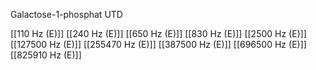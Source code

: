 Galactose-1-phosphat UTD

[[110 Hz (E)]]
[[240 Hz (E)]]
[[650 Hz (E)]]
[[830 Hz (E)]]
[[2500 Hz (E)]]
[[127500 Hz (E)]]
[[255470 Hz (E)]]
[[387500 Hz (E)]]
[[696500 Hz (E)]]
[[825910 Hz (E)]]